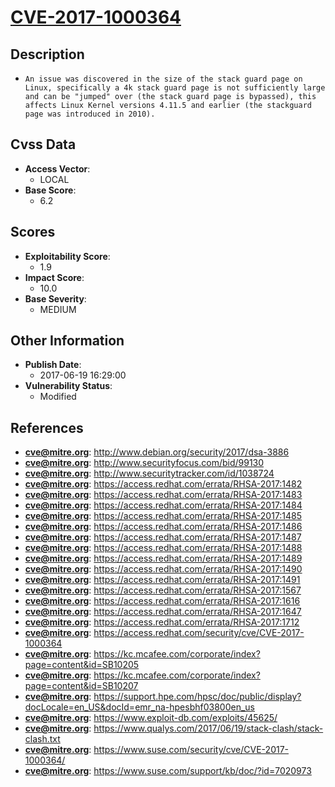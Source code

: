 
# [CVE-2017-1000364](https://cve.mitre.org/cgi-bin/cvename.cgi?name=CVE-2017-1000364)

## Description

- `An issue was discovered in the size of the stack guard page on Linux, specifically a 4k stack guard page is not sufficiently large and can be "jumped" over (the stack guard page is bypassed), this affects Linux Kernel versions 4.11.5 and earlier (the stackguard page was introduced in 2010).`

## Cvss Data

- **Access Vector**:
  - LOCAL
- **Base Score**:
  - 6.2

## Scores

- **Exploitability Score**:
  - 1.9
- **Impact Score**:
  - 10.0
- **Base Severity**:
  - MEDIUM

## Other Information

- **Publish Date**:
  - 2017-06-19 16:29:00
- **Vulnerability Status**:
  - Modified

## References

- **cve@mitre.org**: http://www.debian.org/security/2017/dsa-3886
- **cve@mitre.org**: http://www.securityfocus.com/bid/99130
- **cve@mitre.org**: http://www.securitytracker.com/id/1038724
- **cve@mitre.org**: https://access.redhat.com/errata/RHSA-2017:1482
- **cve@mitre.org**: https://access.redhat.com/errata/RHSA-2017:1483
- **cve@mitre.org**: https://access.redhat.com/errata/RHSA-2017:1484
- **cve@mitre.org**: https://access.redhat.com/errata/RHSA-2017:1485
- **cve@mitre.org**: https://access.redhat.com/errata/RHSA-2017:1486
- **cve@mitre.org**: https://access.redhat.com/errata/RHSA-2017:1487
- **cve@mitre.org**: https://access.redhat.com/errata/RHSA-2017:1488
- **cve@mitre.org**: https://access.redhat.com/errata/RHSA-2017:1489
- **cve@mitre.org**: https://access.redhat.com/errata/RHSA-2017:1490
- **cve@mitre.org**: https://access.redhat.com/errata/RHSA-2017:1491
- **cve@mitre.org**: https://access.redhat.com/errata/RHSA-2017:1567
- **cve@mitre.org**: https://access.redhat.com/errata/RHSA-2017:1616
- **cve@mitre.org**: https://access.redhat.com/errata/RHSA-2017:1647
- **cve@mitre.org**: https://access.redhat.com/errata/RHSA-2017:1712
- **cve@mitre.org**: https://access.redhat.com/security/cve/CVE-2017-1000364
- **cve@mitre.org**: https://kc.mcafee.com/corporate/index?page=content&id=SB10205
- **cve@mitre.org**: https://kc.mcafee.com/corporate/index?page=content&id=SB10207
- **cve@mitre.org**: https://support.hpe.com/hpsc/doc/public/display?docLocale=en_US&docId=emr_na-hpesbhf03800en_us
- **cve@mitre.org**: https://www.exploit-db.com/exploits/45625/
- **cve@mitre.org**: https://www.qualys.com/2017/06/19/stack-clash/stack-clash.txt
- **cve@mitre.org**: https://www.suse.com/security/cve/CVE-2017-1000364/
- **cve@mitre.org**: https://www.suse.com/support/kb/doc/?id=7020973
